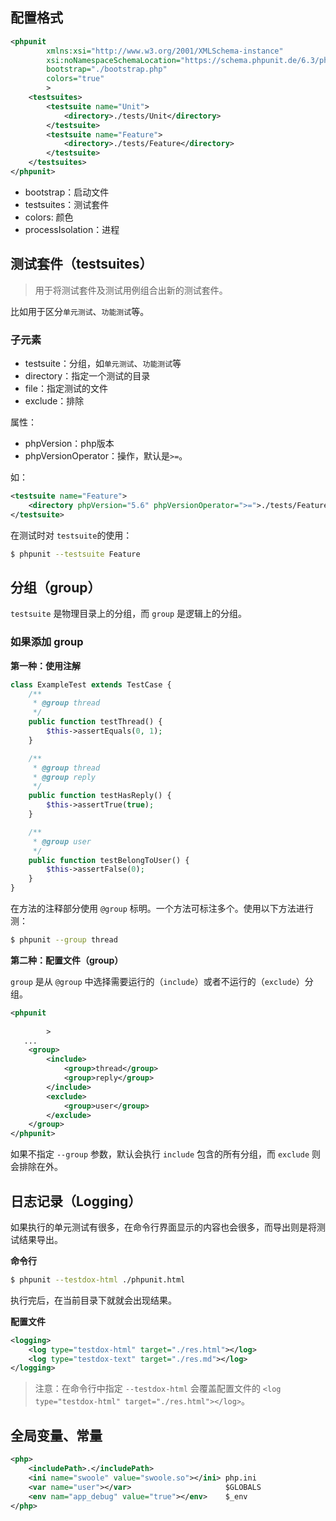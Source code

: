 ## 配置格式

```xml
<phpunit
        xmlns:xsi="http://www.w3.org/2001/XMLSchema-instance"
        xsi:noNamespaceSchemaLocation="https://schema.phpunit.de/6.3/phpunit.xsd"
        bootstrap="./bootstrap.php"
        colors="true"
        >
    <testsuites>
        <testsuite name="Unit">
            <directory>./tests/Unit</directory>
        </testsuite>
        <testsuite name="Feature">
            <directory>./tests/Feature</directory>
        </testsuite>
    </testsuites>
</phpunit>
```

+ bootstrap：启动文件
+ testsuites：测试套件
+ colors: 颜色
+ processIsolation：进程

## 测试套件（testsuites）

> 用于将测试套件及测试用例组合出新的测试套件。

比如用于区分`单元测试`、`功能测试`等。

### 子元素

+ testsuite：分组，如`单元测试`、`功能测试`等
+ directory：指定一个测试的目录
+ file：指定测试的文件
+ exclude：排除

属性：

+ phpVersion：php版本
+ phpVersionOperator：操作，默认是`>=`。

如： 

```xml
<testsuite name="Feature">
    <directory phpVersion="5.6" phpVersionOperator=">=">./tests/Feature</directory>
</testsuite>
```

在测试时对 `testsuite`的使用：

```bash
$ phpunit --testsuite Feature
```

## 分组（group）

`testsuite` 是物理目录上的分组，而 `group` 是逻辑上的分组。
 
### 如果添加 group

**第一种：使用注解**

```php
class ExampleTest extends TestCase {
    /**
     * @group thread
     */
    public function testThread() {
        $this->assertEquals(0, 1);
    }

    /**
     * @group thread
     * @group reply
     */
    public function testHasReply() {
        $this->assertTrue(true);
    }

    /**
     * @group user
     */
    public function testBelongToUser() {
        $this->assertFalse(0);
    }
}
```

在方法的注释部分使用 `@group` 标明。一个方法可标注多个。使用以下方法进行测：

```bash
$ phpunit --group thread
```

**第二种：配置文件（group）**

`group` 是从 `@group` 中选择需要运行的（`include`）或者不运行的（`exclude`）分组。

```xml
<phpunit
       
        >
   ...
    <group>
        <include>
            <group>thread</group>
            <group>reply</group>
        </include>
        <exclude>
            <group>user</group>
        </exclude>
    </group>
</phpunit>
```

如果不指定 `--group` 参数，默认会执行 `include` 包含的所有分组，而 `exclude` 则会排除在外。


## 日志记录（Logging）

如果执行的单元测试有很多，在命令行界面显示的内容也会很多，而导出则是将测试结果导出。

**命令行**

```bash
$ phpunit --testdox-html ./phpunit.html
```
执行完后，在当前目录下就就会出现结果。

**配置文件**

```xml
<logging>
    <log type="testdox-html" target="./res.html"></log>
    <log type="testdox-text" target="./res.md"></log>
</logging>
```

> 注意：在命令行中指定 `--testdox-html` 会覆盖配置文件的 `<log type="testdox-html" target="./res.html"></log>`。


## 全局变量、常量

```xml
<php>
    <includePath>.</includePath>
    <ini name="swoole" value="swoole.so"></ini> php.ini
    <var name="user"></var>                     $GLOBALS
    <env nam="app_debug" value="true"></env>    $_env
</php>
```